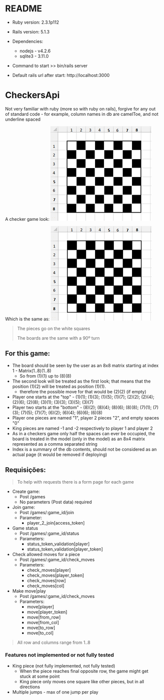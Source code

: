 # README

* Ruby version: 2.3.1p112

* Rails version: 5.1.3

* Dependencies: 
	- nodejs - v4.2.6
	- sqlite3 - 3.11.0

* Command to start >> bin/rails server

* Default rails url after start: http://localhost:3000

# CheckersApi

Not very familiar with ruby (more so with ruby on rails), forgive for any out of standard code
	- for example, column names in db are camelToe, and not underline spaced

A checker game look:
![checker 1](images/checkers1.png)

Which is the same as:
![checker 2](images/checkers2.png)

> The pieces go on the white squares
>
> The boards are the same with a 90º turn

## For this game:
* The board should be seen by the user as an 8x8 matrix starting at index 1 - Matrix(1..8)(1..8)
	- So from (1)(1) up to (8)(8)
* The second look will be treated as the first look; that means that the position (1)(2) will be treated as position (1)(1). 
	- therefore the possible move for that would be (2)(2) (if empty)
* Player one starts at the "top" - (1)(1); (1)(3); (1)(5); (1)(7); (2)(2); (2)(4); (2)(6); (2)(8); (3)(1); (3)(3); (3)(5); (3)(7)
* Player two starts at the "bottom" - (8)(2); (8)(4); (8)(6); (8)(8); (7)(1); (7)(3); (7)(5); (7)(7); (6)(2); (6)(4); (6)(6); (6)(8)
* Player one pieces are named "1", player 2 pieces "2", and empty spaces "0"
* King pieces are named -1 and -2 respectively to player 1 and player 2
* As in a checkers game only half the spaces can ever be occupied, the board is treated in the model (only in the model) as an 8x4 matrix represented as a comma separated string
* Index is a summary of the db contents, should not be considered as an actual page (it would be removed if deploying)

## Requisições:
> To help with requests there is a form page for each game

* Create game: 
	- Post /games
	- No parameters (Post data) required
* Join game: 
	- Post /games/:game_id/join
	- Parameter: 
		- player_2_join[access_token]
* Game status
	- Post /games/:game_id/status
	- Parameters: 
		- status_token_validation[player]
		- status_token_validation[player_token]
* Check allowed moves for a piece
	- Post /games/:game_id/check_moves
	- Parameters:
		- check_moves[player]
		- check_moves[player_token]
		- check_moves[row]
		- check_moves[col]
* Make move|play
	- Post /games/:game_id/check_moves
	- Parameters:
		- move[player]
		- move[player_token]
		- move[from_row]
		- move[from_col]
		- move[to_row]
		- move[to_col]

> All row and columns range from 1..8

### Features not implemented or not fully tested
* King piece (not fully implemented, not fully tested) 
	- When the piece reaches final opposite row, the game might get stuck at some point
	- King piece only moves one square like other pieces, but in all directions
* Multiple jumps - max of one jump per play